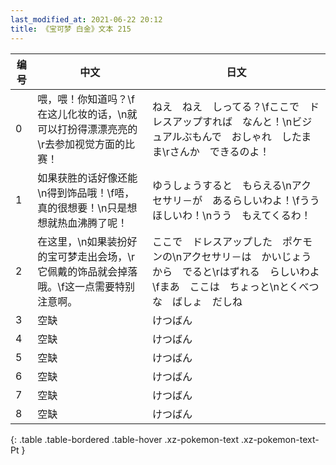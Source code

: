 ```yaml
---
last_modified_at: 2021-06-22 20:12
title: 《宝可梦 白金》文本 215
---
```

| 编号 | 中文 | 日文 |
| ---- | ---- | ---- |
| 0 | 喂，喂！你知道吗？\f在这儿化妆的话，\n就可以打扮得漂漂亮亮的\r去参加视觉方面的比赛！ | ねえ　ねえ　しってる？\fここで　ドレスアップすれば　なんと！\nビジュアルぶもんで　おしゃれ　したまま\rさんか　できるのよ！ |
| 1 | 如果获胜的话好像还能\n得到饰品哦！\f唔，真的很想要！\n只是想想就热血沸腾了呢！ | ゆうしょうすると　もらえる\nアクセサリ－が　あるらしいわよ！\fうう　ほしいわ！\nうう　もえてくるわ！ |
| 2 | 在这里，\n如果装扮好的宝可梦走出会场，\r它佩戴的饰品就会掉落哦。\f这一点需要特别注意啊。 | ここで　ドレスアップした　ポケモンの\nアクセサリ－は　かいじょうから　でると\rはずれる　らしいわよ\fまあ　ここは　ちょっと\nとくべつな　ばしょ　だしね |
| 3 | 空缺 | けつばん |
| 4 | 空缺 | けつばん |
| 5 | 空缺 | けつばん |
| 6 | 空缺 | けつばん |
| 7 | 空缺 | けつばん |
| 8 | 空缺 | けつばん |
{: .table .table-bordered .table-hover .xz-pokemon-text .xz-pokemon-text-Pt }